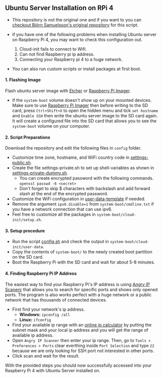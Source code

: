 ## Ubuntu Server Installation on RPi 4

- This repository is not the original one and if you want to you can [checkout Björn Samuelsson's original repository](https://gitlab.com/Bjorn_Samuelsson/raspberry-pi-cloud-init-wifi) for this script.

- if you have one of the following problems when installing Ubuntu server on Raspberry Pi 4, you may want to check this configuration out.

  1. Cloud-init fails to connect to Wifi.
  2. Can not find Raspberry pi ip address.
  3. Connecting your Raspberry pi 4 to a huge network.

- You can also run custom scripts or install packages at first boot.

#### 1. Flashing Image

Flash ubuntu server image with
[Etcher](https://www.balena.io/etcher/) or [Raspberry Pi Imager](https://www.raspberrypi.com/software/).

- If the `system-boot` volume doesn't show up on your mounted devices. Make sure to use [Raspberry Pi Imager](https://www.raspberrypi.com/software/) then before writing to the SD card, press `Ctrl+Shift+X` to open the hidden menu and tick `set hostname` and `Enable SSH` then write the ubuntu server image to the SD card again. It will create a configured file into the SD card that allows you to see the `system-boot` volume on your computer.

#### 2. Script Preparations

Download the repository and edit the following files in `config` folder.

- Customize time zone, hostname, and WiFi country code in [settings-public.sh](./config/settings-public.sh).
- Create the file settings-private.sh to set up shell-variables as shown in
  [settings-private-dummy.sh](./config/settings-private-dummy.sh).
  - You can create encrypted password with the following commands.
    `openssl passwd -6 <secret>`
  - Don't forget to skip $ characters with backslash and add forward slash at the end of the encrypted password.
- Customize the WiFi configuration in [user-data-template](./config/user-data-template) if needed.
- Remove the argument `ipv6.disable=1` from
  `system-boot/cmdline.txt` if you have a network connection that can use ipv6.
- Feel free to customize all the packages in `system-boot/cloud-init/setup.sh`.

#### 3. Setup procedure

- Run the script [config.sh](./config/config.sh) and check the output in `system-boot/cloud-init/user-data`.
- Copy the contents of `system-boot/` to the newly created boot partition on the SD card.
- Boot the Raspberry Pi with the SD card and wait for about 5-8 minutes.

#### 4. Finding Raspberry Pi IP Address

The easiest way to find your Raspberry Pi's IP address is using [Angry IP Scanenr](https://angryip.org/) that allows you to search for specific ports and shows only opened ports. The program is also works perfect with a huge network or a public network that has thousands of connected devices.

- First find your network's ip address.
  - **Windows:** `ipconfig /all`
  - **Linux:** `ifconfig`
- Find your available ip range with an [online ip calculator](https://www.calculator.net/ip-subnet-calculator.html) by putting the subnet mask and your local ip address and you will get the range of available ip address.
- Open `Angry IP Scanner` then enter your ip range. Then, go to `Tools > Preferences > Ports` clear everthing inside `Port Selection` and type `22` because we are only looking for SSH port not interested in other ports.
- Click scan and wait for the result.

With the provided steps you should now successfully accessed into your Raspberry Pi 4 with Ubuntu Server installed on.
